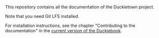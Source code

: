 This repository contains all the documentation of the Duckietown project.

Note that you need Git LFS installed.

For installation instructions, see the chapter "Contributing to the documentation"
in the [current version of the Duckiebook][duckiebook].


[duckiebook]: http://book.duckietown.org/master/duckiebook/index.html 
